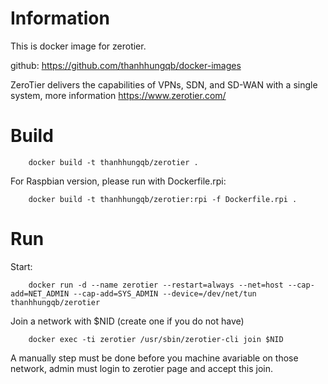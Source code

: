 # Information
This is docker image for zerotier.

github: https://github.com/thanhhungqb/docker-images

ZeroTier delivers the capabilities of VPNs, SDN, and SD-WAN with a single system, more information https://www.zerotier.com/

# Build
		docker build -t thanhhungqb/zerotier .

For Raspbian version, please run with Dockerfile.rpi:

		docker build -t thanhhungqb/zerotier:rpi -f Dockerfile.rpi .
# Run

Start:

		docker run -d --name zerotier --restart=always --net=host --cap-add=NET_ADMIN --cap-add=SYS_ADMIN --device=/dev/net/tun thanhhungqb/zerotier
		
Join a network with $NID (create one if you do not have)
		
		docker exec -ti zerotier /usr/sbin/zerotier-cli join $NID
		
A manually step must be done before you machine avariable on those network, admin must login to zerotier page and accept this join.



